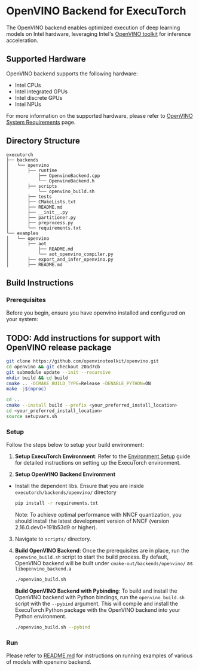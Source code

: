 # OpenVINO Backend for ExecuTorch
The OpenVINO backend enables optimized execution of deep learning models on Intel hardware, leveraging Intel's [OpenVINO toolkit](https://www.intel.com/content/www/us/en/developer/tools/openvino-toolkit/overview.html) for inference acceleration.

## Supported Hardware

OpenVINO backend supports the following hardware:

- Intel CPUs
- Intel integrated GPUs
- Intel discrete GPUs
- Intel NPUs

For more information on the supported hardware, please refer to [OpenVINO System Requirements](https://docs.openvino.ai/2025/about-openvino/release-notes-openvino/system-requirements.html) page.

## Directory Structure

```
executorch
├── backends
│   └── openvino
│       ├── runtime
│           ├── OpenvinoBackend.cpp
│           └── OpenvinoBackend.h
│       ├── scripts
│           └── openvino_build.sh
│       ├── tests
│       ├── CMakeLists.txt
│       ├── README.md
│       ├── __init__.py
│       ├── partitioner.py
│       ├── preprocess.py
│       └── requirements.txt
└── examples
│   └── openvino
│       ├── aot
│           ├── README.md
│           └── aot_openvino_compiler.py
│       ├── export_and_infer_openvino.py
│       ├── README.md
```

## Build Instructions

### Prerequisites

Before you begin, ensure you have openvino installed and configured on your system:

## TODO: Add instructions for support with OpenVINO release package

```bash
git clone https://github.com/openvinotoolkit/openvino.git
cd openvino && git checkout 20ad7cb
git submodule update --init --recursive
mkdir build && cd build
cmake .. -DCMAKE_BUILD_TYPE=Release -DENABLE_PYTHON=ON
make -j$(nproc)

cd ..
cmake --install build --prefix <your_preferred_install_location>
cd <your_preferred_install_location>
source setupvars.sh
```

### Setup

Follow the steps below to setup your build environment:

1. **Setup ExecuTorch Environment**: Refer to the [Environment Setup](https://pytorch.org/executorch/stable/getting-started-setup#environment-setup) guide for detailed instructions on setting up the ExecuTorch environment.

2. **Setup OpenVINO Backend Environment**
- Install the dependent libs. Ensure that you are inside `executorch/backends/openvino/` directory
   ```bash
   pip install -r requirements.txt
   ```
  Note: To achieve optimal performance with NNCF quantization, you should install the latest development version of NNCF (version 2.16.0.dev0+191b53d9 or higher).
3. Navigate to `scripts/` directory.

4. **Build OpenVINO Backend**: Once the prerequisites are in place, run the `openvino_build.sh` script to start the build process. By default, OpenVINO backend will be built under `cmake-out/backends/openvino/` as `libopenvino_backend.a`

   ```bash
   ./openvino_build.sh
   ```
   **Build OpenVINO Backend with Pybinding**: To build and install the OpenVINO backend with Python bindings, run the `openvino_build.sh` script with the `--pybind` argument. This will compile and install the ExecuTorch Python package with the OpenVINO backend into your Python environment.

   ```bash
   ./openvino_build.sh --pybind
   ```

### Run

Please refer to [README.md](../../examples/openvino/README.md) for instructions on running examples of various of models with openvino backend.
